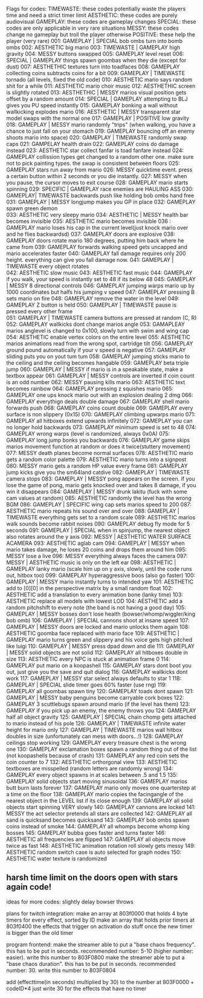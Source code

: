 Flags for codes:
TIMEWASTE: these codes potentially waste the players time and need a strict timer limit
AESTHETIC: these codes are purely audiovisual
GAMEPLAY: these codes are gameplay changes
SPECIAL: these codes are only applicable in very rare situations
MESSY: these codes change no gameplay but troll the player otherwise
POSITIVE: these help the player (very rare)
001: GAMEPLAY | SPECIAL bob ombs turn into bomb ombs
002: AESTHETIC big mario
003: TIMEWASTE | GAMEPLAY high gravity
004: MESSY buttons swapped
005: GAMEPLAY level reset
006: SPECIAL | GAMEPLAY things spawn goombas when they die (except for dust)
007: AESTHETHIC textures turn into toadfaces
008: GAMEPLAY collecting coins subtracts coins for a bit
009: GAMEPLAY | TIMEWASTE tornado (all levels, fixed the old code)
010: AESTHETIC mario says random shit for a while
011: AESTHETIC mario choir music
012: AESTHETHIC screen is slightly rotated
013: AESTHETHIC | MESSY marios visual position gets offset by a random amount
014: SPECIAL | GAMEPLAY attempting to BLJ gives you PU speed instantly
015: GAMEPLAY bonking a wall without wallkicking explodes mario
016: AESTHETIC | MESSY transparent star model swaps with the normal one
017: GAMEPLAY | POSITIVE low gravity
018: GAMEPLAY | MESSY mario randomly "trips" (when walking, you have a chance to just fall on your stomach
019: GAMEPLAY bouncing off an enemy shoots mario into space)
020: GAMEPLAY | TIMEWASTE randomly swap caps
021: GAMPELAY health drain
022: GAMEPLAY coins do damage instead
023: AESTHETIC star collect fanfar is toad fanfare instead
024: GAMEPLAY collission types get changed to a random other one. make sure not to pick painting types. the swap is consistent between floors 
025: GAMEPLAY stars run away from mario 
026: MESSY quicktime event. press a certain button within 2 seconds or you die instantly. 
027: MESSY when you pause, the cursor moves to exit course 
028: GAMEPLAY mario starts spinning 
029: SPECIFIC | GAMEPLAY race enemies are HAULING ASS 
030: GAMEPLAY| TIMEWASTE backwards push like holding bob ombs hand free 
031: GAMEPLAY | MESSY longjump makes you GP in place 
032: GAMEPLAY spawn green demon  
033: AESTHETIC very sleepy mario
034: AESTHETIC | MESSY health bar becomes invisible 
035: AESTHETIC mario becomes invisible 
036 : GAMEPLAY mario loses his cap in the current level(just knock mario over and he flies backwardsd) 
037: GAMEPLAY doors are explosive
038: GAMEPLAY doors rotate mario 180 degrees, putting him back where he came from 
039: GAMEPLAY forwards walking speed gets uncapped and mario accelerates faster 
040: GAMEPLAY fall damage requires only 200 height. everything can give you fall damage now. 
041: GAMEPLAY | TIMEWASTE every object rotates  
042: AESTHETIC slow music
043: AESTHETIC fast music
044: GAMEPLAY if you walk, your speed is instantly set to 48 if its below 48 
045: GAMEPLAY | MESSY 8 directional controls 
046: GAMEPLAY jumping warps mario up by 1000 coordinates but halfs his jumping v speed 
047: GAMEPLAY pressing B sets mario on fire 
048: GAMEPLAY remove the water in the level 
049: GAMEPLAY Z button is held 
050: GAMEPLAY | TIMEWASTE pause is pressed every other frame  
051: GAMEPLAY | TIMEWASTE camera buttons are pressed at random (C, R) 
052: GAMEPLAY wallkicks dont change marios angle 
053: GAMAPLEAY marios anglevel is changed to 0x100, slowly turn with swim and wing cap 
054: AESTHETIC enable vertex colors on the entire level
055: AESTHETIC marios animations read from the wrong spot, cartridge tilt
056: GAMEPLAY ground pound automatically if your v speed is negative
057: GAMEPLAY sliding puts you on yout tum tum
058: GAMEPLAY jumping sticks mario to the ceiling and the ceiling becomes hangable
059: GAMEPLAY beta triple jump
060: GAMEPLAY | MESSY if mario is in a speakable state, make a textbox appear
061: GAMEPLAY | MESSY controls are inverted if coin count is an odd number 
062: MESSY pausing kills mario 
063: AESTHETIC text becomes rainbow 
064: GAMEPLAY pressing z squishes mario
065: GAMEPLAY one ups knock mario out with an explosion dealing 2 dmg
066: GAMEPLAY everythign deals double damage
067: GAMEPLAY shell mario forwards push
068: GAMEPLAY coins count double
069: GAMEPLAY every surface is non slippery (0x15)
070: GAMEPLAY climbing upwarps mario
071: GAMEPLAY all hitboxes extend upwards infinitely
072: GAMEPLAY you can no longer hold backwards
073: GAMEPLAY minimum speed is set to 48 
074: GAMEPLAY wrong warps (level is randomized, always 0x0A) 
075: GAMEPLAY long jump bonks you backwards
076: GAMEPLAY game skips marios movement function at random or does it twice(stuttery movement)
077: MESSY death planes become normal surfaces 
078: AESTHETIC mario gets a random color palette
079: AESTHETIC mario turns into a signpost
080: MESSY mario gets a random HP value every frame
081: GAMEPLAY jump kicks give you the sm64land catdive
082: GAMEPLAY | TIMEWASTE camera stops
083: GAMEPLAY | MESSY pong appears on the screen. if you lose the game of pong, mario gets knocked over and takes 8 damage, if you win it disappears
084: GAMEPLAY | MESSY drunk lakitu (fuck with some cam values at random)
085: AESTHETIC randomly the level has the wrong BGM
086: GAMEPLAY | SPECIFIC wing cap sets marios speed to 200
087: AESTHETIC mario repeats his sound over and over
088: GAMEPLAY | TIMEWASTE everything gets set to a random scale
089: AESTHETIC marios walk sounds become rabbit noises
090: GAMEPLAY debug fly mode for 5 seconds
091: GAMEPLAY | SPECIAL when in spinjump, the nearest object also rotates around the y axis
092: MESSY | AESTHETIC WATER SURFACE ACAMERA
093: AESTHETIC aglab cam
094: GAMEPLAY | MESSY when mario takes damage, he loses 20 coins and drops them around him
095: MESSY lose a live 
096: MESSY everything always faces the camera
097: MESSY | AESTHETIC music is only on the left ear
098: AESTHETIC | GAMEPLAY lanky mario (scale him up on y axis, slowly, until the code runs out, hitbox too)
099: GAMEPLAY hyperaggressive boos (also go faster)
100: GAMEPLAY | MESSY mario instantly turns to intended yaw
101: AESTHETIC add to [0][0] in the perspective matrix by a small random float
102: AESTHETIC add a translation to every animation bone (lanky time)
103: AESTHETIC replace all models with lowest LOD
104: AESTHETIC add a random pitchshift to every note (the band is not having a good day)
105: GAMEPLAY | MESSY bosses don't lose health (bowser/whomp/wiggler/king bob omb)
106: GAMEPLAY | SPECIAL cannons shoot at insane speed
107: GAMEPLAY | MESSY doors are locked and mario unlocks them again
108: AESTHETIC goomba face replaced with mario face
109: AESTHETIC | GAMEPLAY mario turns green and slippery and his voice gets high pitched like luigi
110: GAMEPLAY | MESSY press dpad down and die
111: GAMEPLAY | MESSY solid objects are not solid
112: GAMEPLAY all hitboxes double in size
113: AESTHETIC every NPC is stuck at animation frame 0
114: GAMEPLAY put mario on a koopashell
115: GAMEPLAY stars dont boot you out, just give you the save and quit dialog
116: GAMEPLAY wallkicks dont work
117: GAMEPLAY | MESSY star select always defaults to star 1
118: GAMEPLAY | SPECIAL slide timer goes 60% faster (use rng)
119: GAMEPLAY all goombas spawn tiny
120: GAMEPLAY toads dont spawn
121: GAMEPLAY | MESSY baby penguins become carryable cork boxes
122: GAMEPLAY 3 scuttlebugs spawn around mario (if the level has them)
123: GAMEPLAY if you pick up an enemy, the enemy throws you
124: GAMEPLAY half all object gravity
125: GAMEPLAY | SPECIAL chain chomp gets attached to mario instead of his pole
126: GAMEPLAY | TIMEWASTE infinite water height for mario only
127: GAMEPLAY | TIMEWASTE marios wall hitbox doubles in size (unfortunately can mess with doors...!)
128: GAMEPLAY ceilings stop working
129: GAMEPLAY every treasure chest is the wrong one
130: GAMEPLAY exclamation boxes spawn a random thing out of the list (not koopashells because of crash)
131: GAMEPLAY any red coin sets the coin counter to 7
132: AESTHETIC orthorgonal view
133: AESTHETIC textboxes are misspelled (random letters are randomly wrong)
134: GAMEPLAY every object spawns in at scales between .5 and 1.5
135: GAMEPLAY solid objects start moving sinusoidal
136: GAMEPLAY marios butt burn lasts forever
137: GAMEPLAY mario only moves one quarterstep at a time on the floor
138: GAMEPLAY mario copies the facingangle of the nearest object in the LEVEL list if its close enough
139: GAMEPLAY all solid objects start spinning VERY slowly
140: GAMEPLAY cannons are locked
141: MESSY the act selector pretends all stars are collected
142: GAMEPLAY all sand is quicksand becomes quicksand
143: GAMEPLAY bob ombs spawn coins instead of smoke
144: GAMEPLAY all whomps become whomp king bosses
145: GAMEPLAY bubba goes faster and turns faster
146: AESTHETIC all frequencies are flipped
147: GAMEPLAY all objects move twice as fast
148: AESTHETIC animation rotation roll slowly gets messy
149: AESTHETIC random switch case is auto selected for graph nodes
150: AESTHETIC water texture is randomized


harsh time limit on the doors open with stars again code!
----------------------------------------
ideas for more codes:
slightly delay bowser throws


plans for twitch integration:
make an array at 803f0000 that holds 4 byte timers for every effect, sorted by ID
make an array that holds prior timers at 803f0400
the effects that trigger on activation do stuff once the new timer is bigger than the old timer

program frontend:
make the streamer able to put a "base chaos frequency". this has to be put in seconds. recommended number: 5-10 (higher number: easier). write this number to 803F0800
make the streamer able to put a "base chaos duration". this has to be put in seconds. recommended number: 30. write this number to 803F0804

add (effecttime(in seconds) multiplied by 30) to the number at 803F0000 + codeID*4
just write 30 for the effects that have no timer